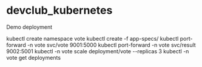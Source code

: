# devclub_kubernetes
Demo deployment

kubectl create namespace vote
kubectl create -f app-specs/
kubectl port-forward -n vote svc/vote 9001:5000
kubectl port-forward -n vote svc/result 9002:5001
kubectl -n vote scale deployment/vote --replicas 3
kubectl -n vote get deployments